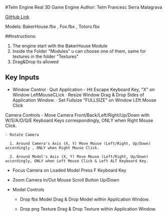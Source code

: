 #Telm Engine Real
3D Game Engine
Author: Telm Francesc Serra Malagrava

[GitHub Link](https://github.com/telmiuse/1Assigment)

Models: BakerHouse.fbx , Fox.fbx , Totoro.fbx


##Instructions:
1.	 The engine start with the BakerHouse Module
2.	 Inside the Folder "Modules" u can choose one of them, same for textures in the folder "Textures"
3.	 Drag&Drop its allowed

## Key Inputs
-	Window Control
	· Quit Application - Hit Escape Keyboard Key, "X" on Window LeftMouseCLick
	· Resize Window Drag & Drop Sides of Application Window.
	· Set Fullsize "FULLSIZE" on Window LEft Mouse Click

 Camera Controls 
    - Move Camera Front/Back/Left/Right/Up/Down with W/S/A/D/Q/E Keyboard Keys correspondingly, ONLY when Right Mouse Click.

    - Rotate Camera 
    
      1. Around Camera's Axis (X, Y) Move Mouse (Left/Right, Up/Down) accordingly , ONLY when Right Mouse Click.

      2. Around Model's Axis (X, Y) Move Mouse (Left/Right, Up/Down) accordingly, ONLY when Left Mouse Click & Left ALT Keyboard Key.
 
   - Focus Camera on Loaded Model Press F Keyboard Key 

   - Zoom Camera In/Out Mouse Scroll Button Up/Down

- Model Controls
   - Drop fbx Model Drag & Drop Model within Application Window.

   - Drop png Texture Drag & Drop Texture within Application Window.
